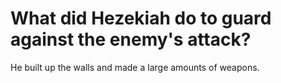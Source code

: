 # What did Hezekiah do to guard against the enemy's attack?

He built up the walls and made a large amounts of weapons. 